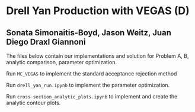 # Drell Yan Production with VEGAS (D)
## Sonata Simonaitis-Boyd, Jason Weitz, Juan Diego Draxl Giannoni

The files below contain our implementations and solution for Problem A, B, analytic comparison, parameter optimization.

Run `MC_VEGAS` to implement the standard acceptance rejection method

Run `drell_yan_run.ipynb` to implement the parameter optimization.

Run `cross-section_analytic_plots.ipynb` to implement and create the analytic contour plots.
